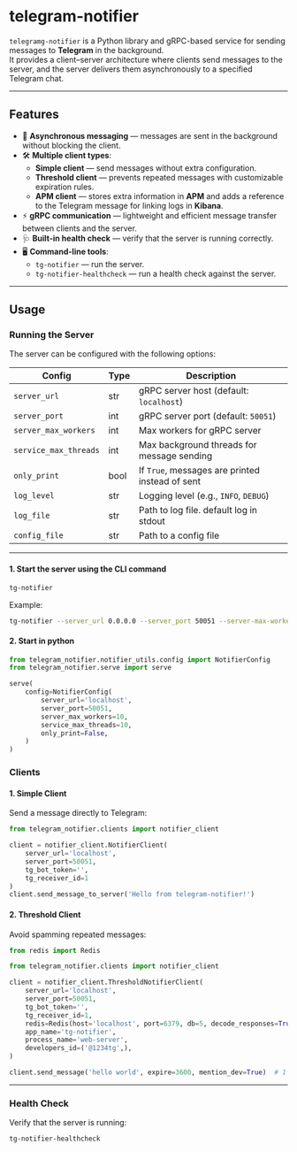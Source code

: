 # telegram-notifier

`telegramg-notifier` is a Python library and gRPC-based service for sending messages to **Telegram** in the
background.  
It provides a client–server architecture where clients send messages to the server, and the server delivers them
asynchronously to a specified Telegram chat.

---

## Features

- 📩 **Asynchronous messaging** — messages are sent in the background without blocking the client.
- 🛠 **Multiple client types**:
    - **Simple client** — send messages without extra configuration.
    - **Threshold client** — prevents repeated messages with customizable expiration rules.
    - **APM client** — stores extra information in **APM** and adds a reference to the Telegram message for linking logs
      in **Kibana**.
- ⚡ **gRPC communication** — lightweight and efficient message transfer between clients and the server.
- 🩺 **Built-in health check** — verify that the server is running correctly.
- 🖥 **Command-line tools**:
    - `tg-notifier` — run the server.
    - `tg-notifier-healthcheck` — run a health check against the server.

---

## Usage

### Running the Server

The server can be configured with the following options:

| Config                | Type | Description                                     |
|-----------------------|------|-------------------------------------------------|
| `server_url`          | str  | gRPC server host (default: `localhost`)         |
| `server_port`         | int  | gRPC server port (default: `50051`)             |
| `server_max_workers`  | int  | Max workers for gRPC server                     |
| `service_max_threads` | int  | Max background threads for message sending      |
| `only_print`          | bool | If `True`, messages are printed instead of sent |
| `log_level`           | str  | Logging level (e.g., `INFO`, `DEBUG`)           |
| `log_file`            | str  | Path to log file. default log in stdout         |
| `config_file`         | str  | Path to a config file                           |


---



#### 1. Start the server using the CLI command

```bash
tg-notifier
```

Example:

```bash
tg-notifier --server_url 0.0.0.0 --server_port 50051 --server-max-workers 10 --log-level DEBUG
```



#### 2. Start in python



```python
from telegram_notifier.notifier_utils.config import NotifierConfig
from telegram_notifier.serve import serve

serve(
    config=NotifierConfig(
        server_url='localhost',
        server_port=50051,
        server_max_workers=10,
        service_max_threads=10,
        only_print=False,
    )
)
```



### Clients

#### 1. Simple Client

Send a message directly to Telegram:

```python
from telegram_notifier.clients import notifier_client

client = notifier_client.NotifierClient(
    server_url='localhost',
    server_port=50051,
    tg_bot_token='',
    tg_receiver_id=1
)
client.send_message_to_server('Hello from telegram-notifier!')
```

#### 2. Threshold Client

Avoid spamming repeated messages:

```python
from redis import Redis

from telegram_notifier.clients import notifier_client

client = notifier_client.ThresholdNotifierClient(
    server_url='localhost',
    server_port=50051,
    tg_bot_token='',
    tg_receiver_id=1,
    redis=Redis(host='localhost', port=6379, db=5, decode_responses=True),
    app_name='tg-notifier',
    process_name='web-server',
    developers_id=('@1234tg',),
)

client.send_message('hello world', expire=3600, mention_dev=True)  # 1 hour expiration
```

---

### Health Check

Verify that the server is running:

```bash
tg-notifier-healthcheck
```
